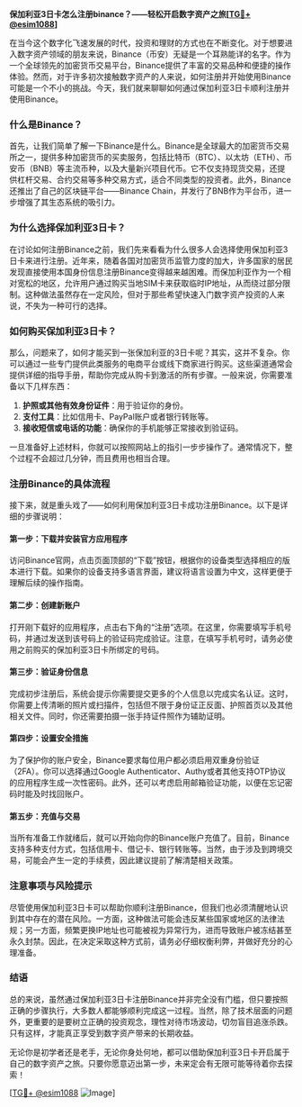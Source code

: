 **保加利亚3日卡怎么注册binance？——轻松开启数字资产之旅[[TG💪+ @esim1088](https://t.me/s/esim1088)]**

在当今这个数字化飞速发展的时代，投资和理财的方式也在不断变化。对于想要进入数字资产领域的朋友来说，Binance（币安）无疑是一个耳熟能详的名字。作为一个全球领先的加密货币交易平台，Binance提供了丰富的交易品种和便捷的操作体验。然而，对于许多初次接触数字资产的人来说，如何注册并开始使用Binance可能是一个不小的挑战。今天，我们就来聊聊如何通过保加利亚3日卡顺利注册并使用Binance。

### 什么是Binance？

首先，让我们简单了解一下Binance是什么。Binance是全球最大的加密货币交易所之一，提供多种加密货币的买卖服务，包括比特币（BTC）、以太坊（ETH）、币安币（BNB）等主流币种，以及大量新兴项目代币。它不仅支持现货交易，还提供杠杆交易、合约交易等多种交易方式，适合不同类型的投资者。此外，Binance还推出了自己的区块链平台——Binance Chain，并发行了BNB作为平台币，进一步增强了其生态系统的吸引力。

### 为什么选择保加利亚3日卡？

在讨论如何注册Binance之前，我们先来看看为什么很多人会选择使用保加利亚3日卡来进行注册。近年来，随着各国对加密货币监管力度的加大，许多国家的居民发现直接使用本国身份信息注册Binance变得越来越困难。而保加利亚作为一个相对宽松的地区，允许用户通过购买当地SIM卡来获取临时IP地址，从而绕过部分限制。这种做法虽然存在一定风险，但对于那些希望快速入门数字资产投资的人来说，不失为一种可行的选择。

### 如何购买保加利亚3日卡？

那么，问题来了，如何才能买到一张保加利亚的3日卡呢？其实，这并不复杂。你可以通过一些专门提供此类服务的电商平台或线下商家进行购买。这些渠道通常会提供详细的指导手册，帮助你完成从购卡到激活的所有步骤。一般来说，你需要准备以下几样东西：

1. **护照或其他有效身份证件**：用于验证你的身份。
2. **支付工具**：比如信用卡、PayPal账户或者银行转账等。
3. **接收短信或电话的功能**：确保你的手机能够正常接收到验证码。

一旦准备好上述材料，你就可以按照网站上的指引一步步操作了。通常情况下，整个过程不会超过几分钟，而且费用也相当合理。

### 注册Binance的具体流程

接下来，就是重头戏了——如何利用保加利亚3日卡成功注册Binance。以下是详细的步骤说明：

#### 第一步：下载并安装官方应用程序
访问Binance官网，点击页面顶部的“下载”按钮，根据你的设备类型选择相应的版本进行下载。如果你的设备支持多语言界面，建议将语言设置为中文，这样更便于理解后续的操作指南。

#### 第二步：创建新账户
打开刚下载好的应用程序，点击右下角的“注册”选项。在这里，你需要填写手机号码，并通过发送到该号码上的验证码完成验证。注意，在填写手机号时，请务必使用之前购买的保加利亚3日卡所绑定的号码。

#### 第三步：验证身份信息
完成初步注册后，系统会提示你需要提交更多的个人信息以完成实名认证。这时，你需要上传清晰的照片或扫描件，包括但不限于身份证正反面、护照首页以及其他相关文件。同时，你还需要拍摄一张手持证件照作为辅助证明。

#### 第四步：设置安全措施
为了保护你的账户安全，Binance要求每位用户都必须启用双重身份验证（2FA）。你可以选择通过Google Authenticator、Authy或者其他支持OTP协议的应用程序生成一次性密码。此外，还可以考虑启用邮箱验证功能，以便在忘记密码时能及时找回账户。

#### 第五步：充值与交易
当所有准备工作就绪后，就可以开始向你的Binance账户充值了。目前，Binance支持多种支付方式，包括信用卡、借记卡、银行转账等。当然，由于涉及到跨境交易，可能会产生一定的手续费，因此建议提前了解清楚相关政策。

### 注意事项与风险提示

尽管使用保加利亚3日卡可以帮助你顺利注册Binance，但我们也必须清醒地认识到其中存在的潜在风险。一方面，这种做法可能会违反某些国家或地区的法律法规；另一方面，频繁更换IP地址也可能被视为异常行为，进而导致账户被冻结甚至永久封禁。因此，在决定采取这种方式前，请务必仔细权衡利弊，并做好充分的心理准备。

### 结语

总的来说，虽然通过保加利亚3日卡注册Binance并非完全没有门槛，但只要按照正确的步骤执行，大多数人都能够顺利完成这一过程。当然，除了技术层面的问题外，更重要的是要树立正确的投资观念，理性对待市场波动，切勿盲目追涨杀跌。只有这样，才能真正享受到数字资产带来的长期收益。

无论你是初学者还是老手，无论你身处何地，都可以借助保加利亚3日卡开启属于自己的数字资产之旅。只要你愿意迈出第一步，未来定会有无限可能等待着你去探索！

[[TG💪+ @esim1088](https://t.me/s/esim1088) ![Image](https://i.postimg.cc/4NQfJmqS/Snipaste-2025-05-13-00-14-12.png)]